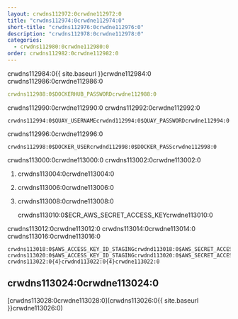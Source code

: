 ```yaml
---
layout: crwdns112972:0crwdne112972:0
title: "crwdns112974:0crwdne112974:0"
short-title: "crwdns112976:0crwdne112976:0"
description: "crwdns112978:0crwdne112978:0"
categories:
  - crwdns112980:0crwdne112980:0
order: crwdns112982:0crwdne112982:0
---
```

crwdns112984:0{{ site.baseurl }}crwdne112984:0 crwdns112986:0crwdne112986:0

```yaml
crwdns112988:0$DOCKERHUB_PASSWORDcrwdne112988:0
```

crwdns112990:0crwdne112990:0 crwdns112992:0crwdne112992:0

    crwdns112994:0$QUAY_USERNAMEcrwdnd112994:0$QUAY_PASSWORDcrwdne112994:0
    

crwdns112996:0crwdne112996:0

    crwdns112998:0$DOCKER_USERcrwdnd112998:0$DOCKER_PASScrwdne112998:0
    

crwdns113000:0crwdne113000:0 crwdns113002:0crwdne113002:0

1. crwdns113004:0crwdne113004:0
2. crwdns113006:0crwdne113006:0
3. crwdns113008:0crwdne113008:0

    crwdns113010:0$ECR_AWS_SECRET_ACCESS_KEYcrwdne113010:0
    

crwdns113012:0crwdne113012:0 crwdns113014:0crwdne113014:0 crwdns113016:0crwdne113016:0

    crwdns113018:0$AWS_ACCESS_KEY_ID_STAGINGcrwdnd113018:0$AWS_SECRET_ACCESS_KEY_STAGINGcrwdne113018:0 crwdns113020:0$AWS_ACCESS_KEY_ID_STAGINGcrwdnd113020:0$AWS_SECRET_ACCESS_KEY_STAGINGcrwdne113020:0 crwdns113022:0{4}crwdnd113022:0{4}crwdne113022:0
    

## crwdns113024:0crwdne113024:0

[crwdns113028:0crwdne113028:0](crwdns113026:0{{ site.baseurl }}crwdne113026:0)